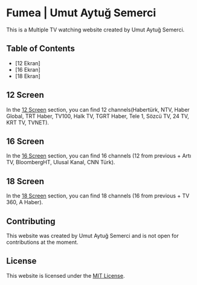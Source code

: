 # Fumea | Umut Aytuğ Semerci

This is a Multiple TV watching website created by Umut Aytuğ Semerci.

## Table of Contents

- [12 Ekran]
- [16 Ekran]
- [18 Ekran]

## 12 Screen

In the [12 Screen](https://uaytug.github.io/multitv) section, you can find 12 channels(Habertürk, NTV, Haber Global, TRT Haber, TV100, Halk TV, TGRT Haber, Tele 1, Sözcü TV, 24 TV, KRT TV, TVNET).

## 16 Screen

In the [16 Screen](https://uaytug.github.io/multitv/include/16.html) section, you can find 16 channels (12 from previous + Artı TV, BloombergHT, Ulusal Kanal, CNN Türk).

## 18 Screen

In the [18 Screen](https://uaytug.github.io/multitv/include/18.html) section, you can find 18 channels (16 from previous + TV 360, A Haber).

## Contributing

This website was created by Umut Aytuğ Semerci and is not open for contributions at the moment.

## License

This website is licensed under the [MIT License](https://github.com/uaytug/links/blob/main/LICENSE).
